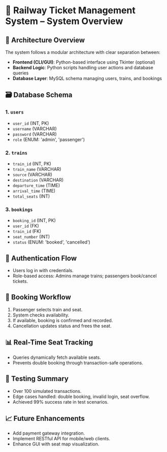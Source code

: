 # 🚆 Railway Ticket Management System – System Overview

## 🔧 Architecture Overview

The system follows a modular architecture with clear separation between:
- **Frontend (CLI/GUI)**: Python-based interface using Tkinter (optional)
- **Backend Logic**: Python scripts handling user actions and database queries
- **Database Layer**: MySQL schema managing users, trains, and bookings

## 🗃️ Database Schema

### 1. `users`
- `user_id` (INT, PK)
- `username` (VARCHAR)
- `password` (VARCHAR)
- `role` (ENUM: 'admin', 'passenger')

### 2. `trains`
- `train_id` (INT, PK)
- `train_name` (VARCHAR)
- `source` (VARCHAR)
- `destination` (VARCHAR)
- `departure_time` (TIME)
- `arrival_time` (TIME)
- `total_seats` (INT)

### 3. `bookings`
- `booking_id` (INT, PK)
- `user_id` (FK)
- `train_id` (FK)
- `seat_number` (INT)
- `status` (ENUM: 'booked', 'cancelled')

## 🔐 Authentication Flow

- Users log in with credentials.
- Role-based access: Admins manage trains; passengers book/cancel tickets.

## 🎫 Booking Workflow

1. Passenger selects train and seat.
2. System checks availability.
3. If available, booking is confirmed and recorded.
4. Cancellation updates status and frees the seat.

## 📊 Real-Time Seat Tracking

- Queries dynamically fetch available seats.
- Prevents double booking through transaction-safe operations.

## 🧪 Testing Summary

- Over 100 simulated transactions.
- Edge cases handled: double booking, invalid login, seat overflow.
- Achieved 99% success rate in test scenarios.

## 📈 Future Enhancements

- Add payment gateway integration.
- Implement RESTful API for mobile/web clients.
- Enhance GUI with seat map visualization.

